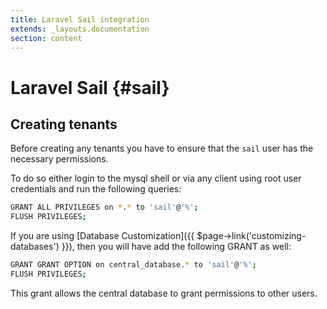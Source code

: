 ```yaml
---
title: Laravel Sail integration
extends: _layouts.documentation
section: content
---
```


# Laravel Sail {#sail}

## Creating tenants

Before creating any tenants you have to ensure that the `sail` user has the necessary permissions.

To do so either login to the mysql shell or via any client using root user credentials and run the following queries:

```bash
GRANT ALL PRIVILEGES on *.* to 'sail'@'%';
FLUSH PRIVILEGES;
```

If you are using [Database Customization]({{ $page->link('customizing-databases') }}), then you will have add the following GRANT as well:

```bash
GRANT GRANT OPTION on central_database.* to 'sail'@'%';
FLUSH PRIVILEGES;
```

This grant allows the central database to grant permissions to other users.
